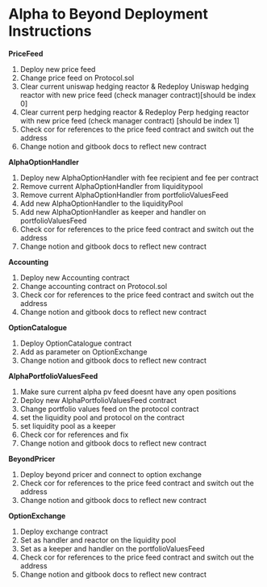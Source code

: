 # Alpha to Beyond Deployment Instructions

**PriceFeed**

1. Deploy new price feed
2. Change price feed on Protocol.sol
3. Clear current uniswap hedging reactor & Redeploy Uniswap hedging reactor with new price feed (check manager contract)[should be index 0]
4. Clear current perp hedging reactor & Redeploy Perp hedging reactor with new price feed (check manager contract) [should be index 1]
5. Check cor for references to the price feed contract and switch out the address 
6. Change notion and gitbook docs to reflect new contract

**AlphaOptionHandler**

1. Deploy new AlphaOptionHandler with fee recipient and fee per contract
2. Remove current AlphaOptionHandler from liquiditypool
3. Remove current AlphaOptionHandler from portfolioValuesFeed
4. Add new AlphaOptionHandler to the liquidityPool
5. Add new AlphaOptionHandler as keeper and handler on portfolioValuesFeed
6. Check cor for references to the price feed contract and switch out the address
7. Change notion and gitbook docs to reflect new contract

**Accounting**

1. Deploy new Accounting contract
2. Change accounting contract on Protocol.sol
3. Check cor for references to the price feed contract and switch out the address
4. Change notion and gitbook docs to reflect new contract

**OptionCatalogue**

1. Deploy OptionCatalogue contract
2. Add as parameter on OptionExchange
3. Change notion and gitbook docs to reflect new contract

**AlphaPortfolioValuesFeed**

1. Make sure current alpha pv feed doesnt have any open positions
2. Deploy new AlphaPortfolioValuesFeed contract
3. Change portfolio values feed on the protocol contract
4. set the liquidity pool and protocol on the contract
5. set liquidity pool as a keeper
6. Check cor for references and fix
7. Change notion and gitbook docs to reflect new contract

**BeyondPricer**

1. Deploy beyond pricer and connect to option exchange
2. Check cor for references to the price feed contract and switch out the address
3. Change notion and gitbook docs to reflect new contract

**OptionExchange**

1. Deploy exchange contract
2. Set as handler and reactor on the liquidity pool
3. Set as a keeper and handler on the portfolioValuesFeed
4. Check cor for references to the price feed contract and switch out the address
5. Change notion and gitbook docs to reflect new contract
